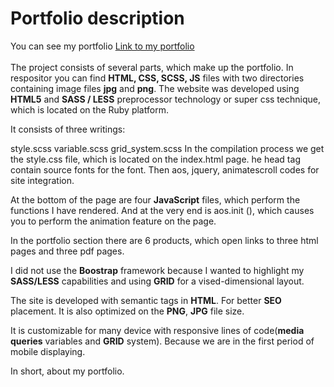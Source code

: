 <h1>Portfolio description</h1>
You can see my portfolio <a href="https://mirkogitdata.github.io"  target="_blank">Link to my portfolio</a>
<br> 
<br>
The project consists of several parts, which make up the portfolio. In respositor you can find <b>HTML, CSS, SCSS, JS</b> files with two directories containing image files <b>jpg</b> and <b>png</b>.
The website was developed using <b>HTML5</b> and <b>SASS / LESS</b> preprocessor technology or super css technique, which is located on the Ruby platform.

It consists of three writings:

style.scss variable.scss grid_system.scss In the compilation process we get the style.css file, which is located on the index.html page. he head tag contain source fonts for the font. Then aos, jquery, animatescroll codes for site integration.

At the bottom of the page are four <b>JavaScript</b> files, which perform the functions I have rendered. And at the very end is aos.init (), which causes you to perform the animation feature on the page.

In the portfolio section there are 6 products, which open links to three html pages and three pdf pages.

I did not use the <b>Boostrap</b> framework because I wanted to highlight my <b>SASS/LESS</b> capabilities and using <b>GRID</b> for a vised-dimensional layout.

The site is developed with semantic tags in <b>HTML</b>. For better <b>SEO</b> placement. It is also optimized on the <b>PNG</b>, <b>JPG</b> file size.

It is customizable for many device with responsive lines of code(<b>media queries</b> variables and <b>GRID</b> system). Because we are in the first period of mobile displaying.

In short, about my portfolio.

